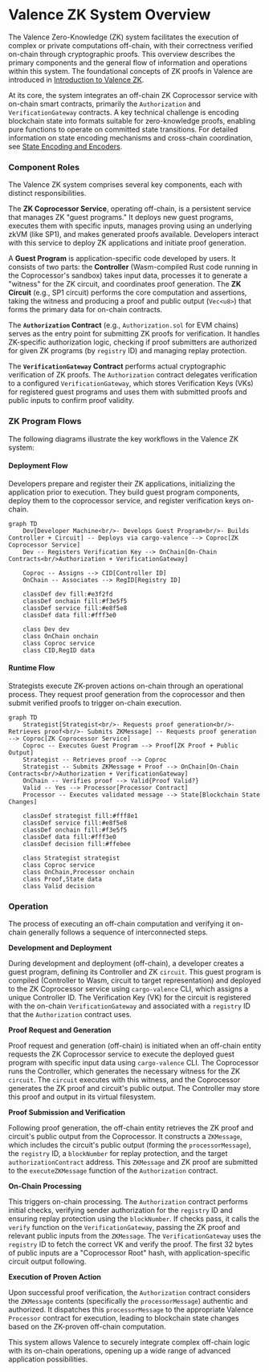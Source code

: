 # Valence ZK System Overview

The Valence Zero-Knowledge (ZK) system facilitates the execution of complex or private computations off-chain, with their correctness verified on-chain through cryptographic proofs. This overview describes the primary components and the general flow of information and operations within this system. The foundational concepts of ZK proofs in Valence are introduced in [Introduction to Valence ZK](./_overview.md).

At its core, the system integrates an off-chain ZK Coprocessor service with on-chain smart contracts, primarily the `Authorization` and `VerificationGateway` contracts. A key technical challenge is encoding blockchain state into formats suitable for zero-knowledge proofs, enabling pure functions to operate on committed state transitions. For detailed information on state encoding mechanisms and cross-chain coordination, see [State Encoding and Encoders](./07_state_encoding_and_encoders.md).

### Component Roles

The Valence ZK system comprises several key components, each with distinct responsibilities.

The **ZK Coprocessor Service**, operating off-chain, is a persistent service that manages ZK "guest programs." It deploys new guest programs, executes them with specific inputs, manages proving using an underlying zkVM (like SP1), and makes generated proofs available. Developers interact with this service to deploy ZK applications and initiate proof generation.

A **Guest Program** is application-specific code developed by users. It consists of two parts: the **Controller** (Wasm-compiled Rust code running in the Coprocessor's sandbox) takes input data, processes it to generate a "witness" for the ZK circuit, and coordinates proof generation. The **ZK Circuit** (e.g., SP1 circuit) performs the core computation and assertions, taking the witness and producing a proof and public output (`Vec<u8>`) that forms the primary data for on-chain contracts.

The **`Authorization` Contract** (e.g., `Authorization.sol` for EVM chains) serves as the entry point for submitting ZK proofs for verification. It handles ZK-specific authorization logic, checking if proof submitters are authorized for given ZK programs (by `registry` ID) and managing replay protection.

The **`VerificationGateway` Contract** performs actual cryptographic verification of ZK proofs. The `Authorization` contract delegates verification to a configured `VerificationGateway`, which stores Verification Keys (VKs) for registered guest programs and uses them with submitted proofs and public inputs to confirm proof validity.

### ZK Program Flows

The following diagrams illustrate the key workflows in the Valence ZK system:

#### Deployment Flow

Developers prepare and register their ZK applications, initializing the application prior to execution. They build guest program components, deploy them to the coprocessor service, and register verification keys on-chain.

```mermaid
graph TD
    Dev[Developer Machine<br/>- Develops Guest Program<br/>- Builds Controller + Circuit] -- Deploys via cargo-valence --> Coproc[ZK Coprocessor Service]
    Dev -- Registers Verification Key --> OnChain[On-Chain Contracts<br/>Authorization + VerificationGateway]
    
    Coproc -- Assigns --> CID[Controller ID]
    OnChain -- Associates --> RegID[Registry ID]
    
    classDef dev fill:#e3f2fd
    classDef onchain fill:#f3e5f5
    classDef service fill:#e8f5e8
    classDef data fill:#fff3e0
    
    class Dev dev
    class OnChain onchain
    class Coproc service
    class CID,RegID data
```

#### Runtime Flow

Strategists execute ZK-proven actions on-chain through an operational process. They request proof generation from the coprocessor and then submit verified proofs to trigger on-chain execution.

```mermaid
graph TD
    Strategist[Strategist<br/>- Requests proof generation<br/>- Retrieves proof<br/>- Submits ZKMessage] -- Requests proof generation --> Coproc[ZK Coprocessor Service]
    Coproc -- Executes Guest Program --> Proof[ZK Proof + Public Output]
    Strategist -- Retrieves proof --> Coproc
    Strategist -- Submits ZKMessage + Proof --> OnChain[On-Chain Contracts<br/>Authorization + VerificationGateway]
    OnChain -- Verifies proof --> Valid{Proof Valid?}
    Valid -- Yes --> Processor[Processor Contract]
    Processor -- Executes validated message --> State[Blockchain State Changes]
    
    classDef strategist fill:#fff8e1
    classDef service fill:#e8f5e8
    classDef onchain fill:#f3e5f5
    classDef data fill:#fff3e0
    classDef decision fill:#ffebee
    
    class Strategist strategist
    class Coproc service
    class OnChain,Processor onchain
    class Proof,State data
    class Valid decision
```

### Operation

The process of executing an off-chain computation and verifying it on-chain generally follows a sequence of interconnected steps.

**Development and Deployment**

During development and deployment (off-chain), a developer creates a guest program, defining its Controller and ZK `circuit`. This guest program is compiled (Controller to Wasm, circuit to target representation) and deployed to the ZK Coprocessor service using `cargo-valence` CLI, which assigns a unique Controller ID. The Verification Key (VK) for the circuit is registered with the on-chain `VerificationGateway` and associated with a `registry` ID that the `Authorization` contract uses.

**Proof Request and Generation**

Proof request and generation (off-chain) is initiated when an off-chain entity requests the ZK Coprocessor service to execute the deployed guest program with specific input data using `cargo-valence` CLI. The Coprocessor runs the Controller, which generates the necessary witness for the ZK `circuit`. The `circuit` executes with this witness, and the Coprocessor generates the ZK proof and circuit's public output. The Controller may store this proof and output in its virtual filesystem.

**Proof Submission and Verification**

Following proof generation, the off-chain entity retrieves the ZK proof and circuit's public output from the Coprocessor. It constructs a `ZKMessage`, which includes the circuit's public output (forming the `processorMessage`), the `registry` ID, a `blockNumber` for replay protection, and the target `authorizationContract` address. This `ZKMessage` and ZK proof are submitted to the `executeZKMessage` function of the `Authorization` contract.

**On-Chain Processing**

This triggers on-chain processing. The `Authorization` contract performs initial checks, verifying sender authorization for the `registry` ID and ensuring replay protection using the `blockNumber`. If checks pass, it calls the `verify` function on the `VerificationGateway`, passing the ZK proof and relevant public inputs from the `ZKMessage`. The `VerificationGateway` uses the `registry` ID to fetch the correct VK and verify the proof. The first 32 bytes of public inputs are a "Coprocessor Root" hash, with application-specific circuit output following.

**Execution of Proven Action**

Upon successful proof verification, the `Authorization` contract considers the `ZKMessage` contents (specifically the `processorMessage`) authentic and authorized. It dispatches this `processorMessage` to the appropriate Valence `Processor` contract for execution, leading to blockchain state changes based on the ZK-proven off-chain computation.

This system allows Valence to securely integrate complex off-chain logic with its on-chain operations, opening up a wide range of advanced application possibilities. 